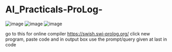 # AI_Practicals-ProLog-

![image](https://github.com/user-attachments/assets/ee1f3232-b046-493f-b240-f3fbf99141f4)
![image](https://github.com/user-attachments/assets/059450bf-cfff-4197-8e08-26f822af63d0)
![image](https://github.com/user-attachments/assets/0be1bb19-9df1-4bfb-aa1e-d04a182382c9)


go to this for online compiler https://swish.swi-prolog.org/ click new program, paste code and in output box use the prompt/query given at last in code
